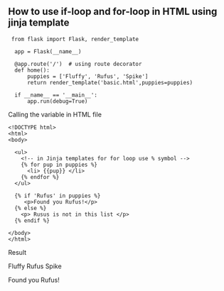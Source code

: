 ## How to use if-loop and for-loop in HTML using jinja template

```
 from flask import Flask, render_template

  app = Flask(__name__)

  @app.route('/')  # using route decorator
  def home():
      puppies = ['Fluffy', 'Rufus', 'Spike']
      return render_template('basic.html',puppies=puppies)

  if __name__ == '__main__':
      app.run(debug=True)
```

Calling the variable in HTML file

```
<!DOCTYPE html>
<html>
<body>  
  
  <ul>
    <!-- in Jinja templates for for loop use % symbol -->
    {% for pup in puppies %}
      <li> {{pup}} </li>
    {% endfor %}
  </ul>

  {% if 'Rufus' in puppies %}
     <p>Found you Rufus!</p>
  {% else %}
    <p> Rusus is not in this list </p>
  {% endif %}

</body>
</html>

```

Result

Fluffy
Rufus
Spike

Found you Rufus!
